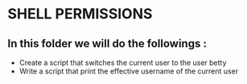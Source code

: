 # SHELL PERMISSIONS

## In this folder we will do the followings :

- Create a script that switches the current user to the user betty
- Write a script that print the effective username of the current user
